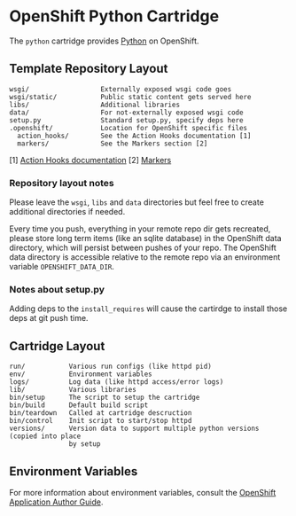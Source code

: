 # OpenShift Python Cartridge

The `python` cartridge provides [Python](http://www.python.org/) on OpenShift.

## Template Repository Layout

    wsgi/                  Externally exposed wsgi code goes
    wsgi/static/           Public static content gets served here
    libs/                  Additional libraries
    data/                  For not-externally exposed wsgi code
    setup.py               Standard setup.py, specify deps here
    .openshift/            Location for OpenShift specific files
      action_hooks/        See the Action Hooks documentation [1]
      markers/             See the Markers section [2]

\[1\] [Action Hooks documentation](https://github.com/openshift/origin-server/blob/master/node/README.writing_applications.md#action-hooks)
\[2\] [Markers](#markers)

### Repository layout notes

Please leave the `wsgi`, `libs` and `data` directories but feel free to create additional
directories if needed.

Every time you push, everything in your remote repo dir gets recreated, please
store long term items (like an sqlite database) in the OpenShift data
directory, which will persist between pushes of your repo.
The OpenShift data directory is accessible relative to the remote repo via an
environment variable `OPENSHIFT_DATA_DIR`.

### Notes about setup.py

Adding deps to the `install_requires` will cause the cartirdge to install those
deps at git push time.

## Cartridge Layout

    run/           Various run configs (like httpd pid)
    env/           Environment variables
    logs/          Log data (like httpd access/error logs)
    lib/           Various libraries
    bin/setup      The script to setup the cartridge
    bin/build      Default build script
    bin/teardown   Called at cartridge descruction
    bin/control    Init script to start/stop httpd
    versions/      Version data to support multiple python versions (copied into place
                   by setup

## Environment Variables

For more information about environment variables, consult the
[OpenShift Application Author Guide](https://github.com/openshift/origin-server/blob/master/node/README.writing_applications.md).
